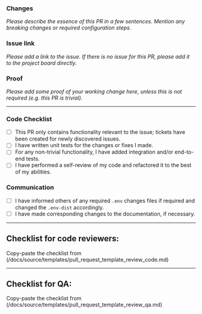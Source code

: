### Changes
_Please describe the essence of this PR in a few sentences. Mention any breaking changes or required configuration steps._

### Issue link
_Please add a link to the issue. If there is no issue for this PR, please add it to the project board directly._

### Proof
_Please add some proof of your working change here, unless this is not required (e.g. this PR is trivial)._

---

### Code Checklist
- [ ] This PR only contains functionality relevant to the issue; tickets have been created for newly discovered issues.
- [ ] I have written unit tests for the changes or fixes I made.
- [ ] For any non-trivial functionality, I have added integration and/or end-to-end tests.
- [ ] I have performed a self-review of my code and refactored it to the best of my abilities.

### Communication
- [ ] I have informed others of any required `.env` changes files if required and changed the `.env-dist` accordingly.
- [ ] I have made corresponding changes to the documentation, if necessary.

---
## Checklist for code reviewers:
Copy-paste the checklist from (/docs/source/templates/pull_request_template_review_code.md)

---
## Checklist for QA:
Copy-paste the checklist from (/docs/source/templates/pull_request_template_review_qa.md)
